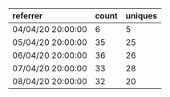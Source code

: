 | referrer          | count | uniques |
| :---------------- | :---- | :------ |
| 04/04/20 20:00:00 | 6     | 5       |
| 05/04/20 20:00:00 | 35    | 25      |
| 06/04/20 20:00:00 | 36    | 26      |
| 07/04/20 20:00:00 | 33    | 28      |
| 08/04/20 20:00:00 | 32    | 20      |